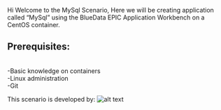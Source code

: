 Hi Welcome to the MySql Scenario,
Here we will be creating application called “MySql” using the BlueData EPIC Application Workbench on a CentOS container.

## Prerequisites:
<br>-Basic knowledge on containers
<br>-Linux administration
<br>-Git

This scenario is developed by:
![alt text](https://theme.zdassets.com/theme_assets/893901/efec4daa46587b7cd2570cb01596b53d4863cdb1.jpg)
